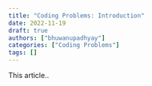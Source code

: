 ```yaml
---
title: "Coding Problems: Introduction"
date: 2022-11-19
draft: true
authors: ["bhuwanupadhyay"]
categories: ["Coding Problems"]
tags: []
---
```


This article..

<!--more-->
